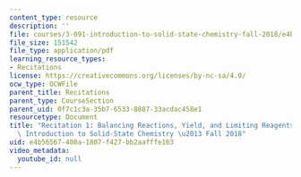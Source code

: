 ```yaml
---
content_type: resource
description: ''
file: courses/3-091-introduction-to-solid-state-chemistry-fall-2018/e4b56567408a1807f427bb2aafffe163_MIT3_091F18_REC1.pdf
file_size: 151542
file_type: application/pdf
learning_resource_types:
- Recitations
license: https://creativecommons.org/licenses/by-nc-sa/4.0/
ocw_type: OCWFile
parent_title: Recitations
parent_type: CourseSection
parent_uid: 0f7c1c3a-35b7-6533-8887-33acdac458e1
resourcetype: Document
title: "Recitation 1: Balancing Reactions, Yield, and Limiting Reagents \u2013 3.091\
  \ Introduction to Solid-State Chemistry \u2013 Fall 2018"
uid: e4b56567-408a-1807-f427-bb2aafffe163
video_metadata:
  youtube_id: null
---
```

